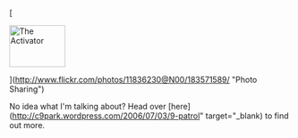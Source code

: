 [

<img src="http://static.flickr.com/53/183571589_7602b9c49d_t.jpg" width="100" height="75" alt="The Activator" border="0" />

](http://www.flickr.com/photos/11836230@N00/183571589/ "Photo Sharing")

No idea what I'm talking about? Head over [here](http://c9park.wordpress.com/2006/07/03/9-patrol" target="_blank) to find out more.